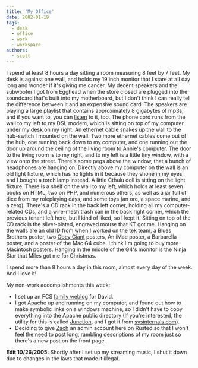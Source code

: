 ```yaml
---
title: 'My Office'
date: 2002-01-19
tags:
  - desk
  - office
  - work
  - workspace
authors:
  - scott
---
```


I spend at least 8 hours a day sitting a room measuring 8 feet by 7 feet. My desk is against one wall, and holds my 19 inch monitor that I stare at all day long and wonder if it's giving me cancer. My decent speakers and the subwoofer I got from Egghead when the store closed are plugged into the soundcard that's built into my motherboard, but I don't think I can really tell the difference between it and an expensive sound card. The speakers are playing a large playlist that contains approximately 8 gigabytes of mp3s, and if you want to, you can [listen](http://radio.spaceninja.com:8000/) to it, too. The phone cord runs from the wall to my left to my DSL modem, which is sitting on top of my computer under my desk on my right. An ethernet cable snakes up the wall to the hub-switch I mounted on the wall. Two more ethernet cables come out of the hub, one running back down to my computer, and one running out the door up around the ceiling of the living room to Annie's computer. The door to the living room is to my right, and to my left is a little tiny window, with a view onto the street. There's some pegs above the window, that a bunch of headphones are hanging on. Directly above my computer on the wall is an old light fixture, which has no lights in it because they shone in my eyes, and I bought a torch lamp instead. A little Cthulu doll is sitting on the light fixture. There is a shelf on the wall to my left, which holds at least seven books on HTML, two on PHP, and numerous others, as well as a jar full of dice from my roleplaying days, and some toys (an orc, a space marine, and a zerg). There's a CD rack in the back left corner, holding all my computer-related CDs, and a wire-mesh trash can in the back right corner, which the previous tenant left here, but I kind of liked, so I kept it. Sitting on top of the CD rack is the silver-plated, engraved mouse that KT got me. Hanging on the walls are an old ID from when I worked on the tek team, a Blues Brothers poster, two [Obey Giant](http://www.obeygiant.com/) posters, An iMac poster, a Barbarella poster, and a poster of the Mac G4 cube. I think I'm going to buy more Macintosh posters. Hanging in the middle of the G4's monitor is the Ninja Star that Miles got me for Christmas.

I spend more than 8 hours a day in this room, almost every day of the week. And I love it!

My non-work accomplishments this week:

- I set up an FCS [family weblog](http://dysnomia.spaceninja.com/) for David.
- I got Apache up and running on my computer, and found out how to make symbolic links on a windows machine, so I didn't have to copy everything into the Apache public directory (If you're interested, the utility for this is called [Junction](http://www.sysinternals.com/ntw2k/source/misc.shtml#junction), and I got it from [sysinternals.com](http://www.sysinternals.com)).
- Deciding to give [Zach](http://www.hatelife.org/view.php?user=blackflag) an admin account here on Rusted so that I won't feel the need to post long, rambling descriptions of my room just so there's a new post on the front page.

**Edit 10/26/2005:** Shortly after I set up my streaming music, I shut it down due to changes in the laws that made it illegal.
